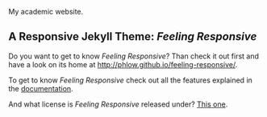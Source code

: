 My academic website.

## A Responsive Jekyll Theme: *Feeling Responsive*

Do you want to get to know *Feeling Responsive*? Than check it out first and have a look on its home at  <http://phlow.github.io/feeling-responsive/>.

To get to know *Feeling Responsive* check out all the features explained in the [documentation][1].

And what license is *Feeling Responsive* released under? [This one][2].








 [1]: http://phlow.github.io/feeling-responsive/documentation/
 [2]: https://github.com/Phlow/feeling-responsive/blob/gh-pages/LICENSE
